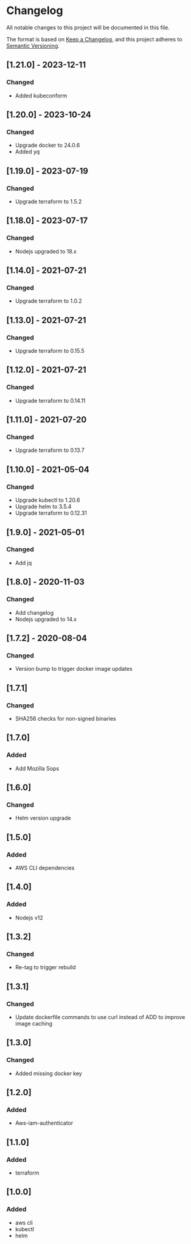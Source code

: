 # Changelog

All notable changes to this project will be documented in this file.

The format is based on [Keep a Changelog](https://keepachangelog.com/en/1.0.0/),
and this project adheres to [Semantic Versioning](https://semver.org/spec/v2.0.0.html).

## [1.21.0] - 2023-12-11

### Changed
- Added kubeconform

## [1.20.0] - 2023-10-24

### Changed
- Upgrade docker to 24.0.6
- Added yq

## [1.19.0] - 2023-07-19

### Changed
- Upgrade terraform to 1.5.2

## [1.18.0] - 2023-07-17

### Changed
- Nodejs upgraded to 18.x

## [1.14.0] - 2021-07-21

### Changed
- Upgrade terraform to 1.0.2

## [1.13.0] - 2021-07-21

### Changed
- Upgrade terraform to 0.15.5
## [1.12.0] - 2021-07-21

### Changed
- Upgrade terraform to 0.14.11

## [1.11.0] - 2021-07-20

### Changed
- Upgrade terraform to 0.13.7
## [1.10.0] - 2021-05-04

### Changed
- Upgrade kubectl to 1.20.6
- Upgrade helm to 3.5.4
- Upgrade terraform to 0.12.31

## [1.9.0] - 2021-05-01

### Changed
- Add jq

## [1.8.0] - 2020-11-03

### Changed
- Add changelog
- Nodejs upgraded to 14.x

## [1.7.2] - 2020-08-04

### Changed
- Version bump to trigger docker image updates

## [1.7.1]

### Changed
- SHA256 checks for non-signed binaries

## [1.7.0]

### Added
- Add Mozilla Sops

## [1.6.0]

### Changed
- Helm version upgrade

## [1.5.0]

### Added
- AWS CLI dependencies

## [1.4.0]

### Added
- Nodejs v12

## [1.3.2]

### Changed
- Re-tag to trigger rebuild

## [1.3.1]

### Changed
- Update dockerfile commands to use curl instead of ADD to improve image caching

## [1.3.0]

### Changed
- Added missing docker key

## [1.2.0]

### Added
- Aws-iam-authenticator

## [1.1.0]

### Added
- terraform

## [1.0.0]

### Added
- aws cli
- kubectl
- helm
